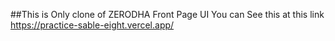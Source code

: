 ##This is Only clone of ZERODHA Front Page UI
You can See this at this link https://practice-sable-eight.vercel.app/


